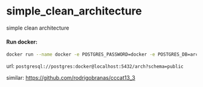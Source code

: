# simple_clean_architecture

simple clean architecture

#### Run docker: 

```bash
docker run --name docker -e POSTGRES_PASSWORD=docker -e POSTGRES_DB=arch -d -p 5432:5432 postgres
```

url: `postgresql://postgres:docker@localhost:5432/arch?schema=public`

similar: https://github.com/rodrigobranas/cccat13_3


